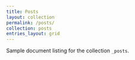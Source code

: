 ```yaml
---
title: Posts
layout: collection
permalink: /posts/
collection: posts
entries_layout: grid
---
```


Sample document listing for the collection `_posts`.
